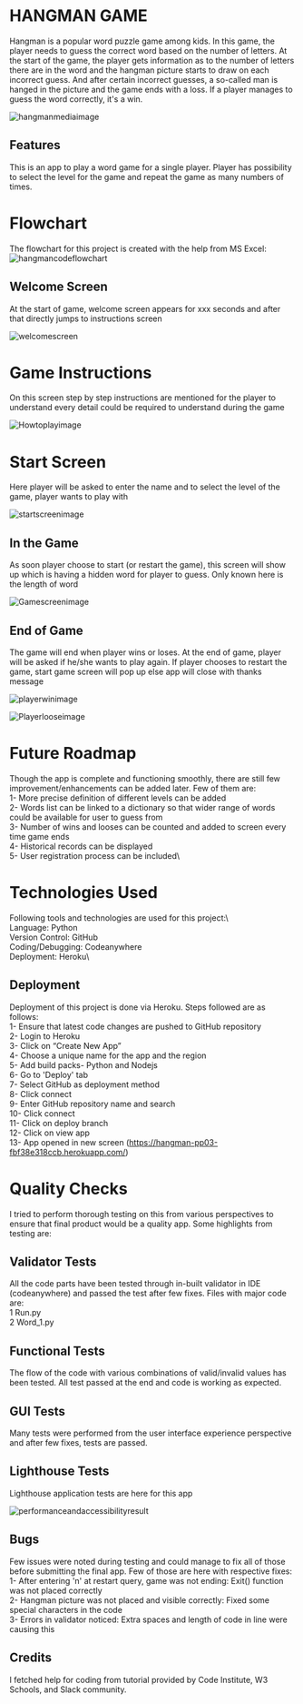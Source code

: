
# HANGMAN GAME
Hangman is a popular word puzzle game among kids. In this game, the player needs to guess the correct 
word based on the number of letters. At the start of the game, the player gets information as to the 
number of letters there are in the word and the hangman picture starts to draw on each incorrect guess.
And after certain incorrect guesses, a so-called man is hanged in the picture and the game ends with a loss.
If a player manages to guess the word correctly, it's a win. 

![hangmanmediaimage](/images/mediascreen.png)

## Features
This is an app to play a word game for a single player. Player has possibility to select the level for the game and repeat the game as many numbers of times.

# Flowchart
The flowchart for this project is created with the help from MS Excel:
![hangmancodeflowchart](/images/flowchart.png)

## Welcome Screen
At the start of game, welcome screen appears for xxx seconds and
after that directly jumps to instructions screen

![welcomescreen](/images/welcomescreen.png)

# Game Instructions
On this screen step by step instructions are mentioned for the player to understand every detail could be required to understand during the game

![Howtoplayimage](/images/howtoplay.png)

# Start Screen
Here player will be asked to enter the name and to select the level of the game, player wants to play with

![startscreenimage](/images/startgame.png)

## In the Game
As soon player choose to start (or restart the game), this screen will show up which is having a hidden word for player to guess. Only known here is the length of word

![Gamescreenimage](/images/gamescreen.png)

## End of Game
The game will end when player wins or loses. At the end of game, player will be asked if he/she wants to play again. If player chooses to restart the game, start game screen will pop up else app will close with thanks message

![playerwinimage](/images/wingame.png)

![Playerlooseimage](/images/lossgame.png)

# Future Roadmap
Though the app is complete and functioning smoothly, there are still few improvement/enhancements can be added later. Few of them are:\
1- More precise definition of different levels can be added\
2- Words list can be linked to a dictionary so that wider range of words could be available for user to guess from\
3- Number of wins and looses can be counted and added to screen every time game ends\
4- Historical records can be displayed\
5- User registration process can be included\
 

# Technologies Used
Following tools and technologies are used for this project:\    
    Language: Python\
    Version Control: GitHub\
    Coding/Debugging: Codeanywhere\
    Deployment: Heroku\

## Deployment
Deployment of this project is done via Heroku. Steps followed are as follows:\
    1- Ensure that latest code changes are pushed to GitHub repository\
    2- Login to Heroku\
    3- Click on “Create New App”\
    4- Choose a unique name for the app and the region\
    5- Add build packs- Python and Nodejs\
    6- Go to 'Deploy' tab\
    7- Select GitHub as deployment method\
    8- Click connect\
    9- Enter GitHub repository name and search\
    10- Click connect\
    11- Click on deploy branch\
    12- Click on view app\
    13- App opened in new screen (https://hangman-pp03-fbf38e318ccb.herokuapp.com/)

# Quality Checks
I tried to perform thorough testing on this from various perspectives to ensure that final product would be a quality app. Some highlights from testing are:

## Validator Tests
All the code parts have been tested through in-built validator in IDE (codeanywhere) and passed the test after few fixes. Files with major code are:\
    1  Run.py\
    2  Word_1.py

## Functional Tests
The flow of the code with various combinations of valid/invalid values has been tested. All test passed at the end and code is working as expected.

## GUI Tests
Many tests were performed from the user interface experience perspective and after few fixes, tests are passed.

## Lighthouse Tests

Lighthouse application tests are here for this app

![performanceandaccessibilityresult](/images/lighthouse.png)

## Bugs
Few issues were noted during testing and could manage to fix all of those before submitting the final app. Few of those are here with respective fixes:\
    1- After entering 'n' at restart query, game was not ending: Exit() function was not placed correctly\
    2- Hangman picture was not placed and visible correctly: Fixed some special characters in the code\
    3- Errors in validator noticed: Extra spaces and length of code in line were causing this

## Credits
I fetched help for coding from tutorial provided by Code Institute, W3 Schools, and Slack community.
















































































































